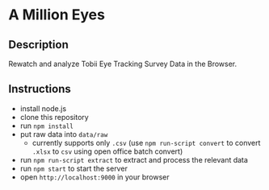 # A Million Eyes

## Description

Rewatch and analyze Tobii Eye Tracking Survey Data in the Browser.

## Instructions

* install node.js
* clone this repository
* run `npm install`
* put raw data into `data/raw`
  * currently supports only `.csv` (use `npm run-script convert` to convert `.xlsx` to `csv` using open office batch convert)
* run `npm run-script extract` to extract and process the relevant data
* run `npm start` to start the server
* open `http://localhost:9000` in your browser

